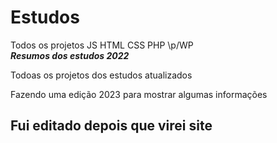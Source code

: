 # Estudos
Todos os projetos JS HTML CSS PHP \p/WP <br>
_**Resumos dos estudos 2022**_
<P>Todoas os projetos dos estudos atualizados</P>
<p> Fazendo uma edição 2023 para mostrar algumas informações</p>
<h2> Fui editado depois que virei site </h2>
